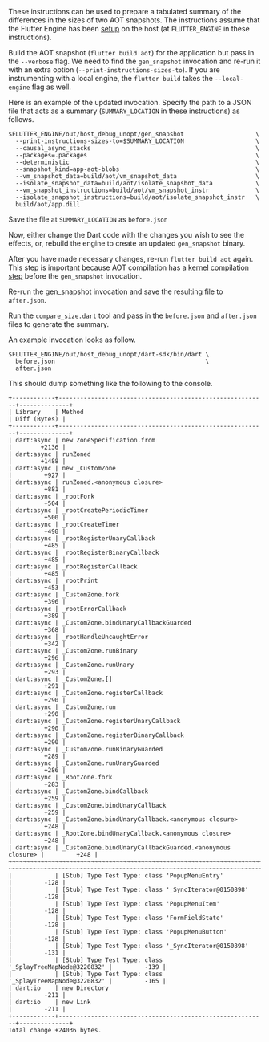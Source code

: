These instructions can be used to prepare a tabulated summary of the differences in the sizes of two AOT snapshots. The instructions assume that the Flutter Engine has been [setup](https://github.com/flutter/flutter/wiki/Setting-up-the-Engine-development-environment) on the host (at `FLUTTER_ENGINE` in these instructions).

Build the AOT snapshot (`flutter build aot`) for the application but pass in the `--verbose` flag. We need to find the `gen_snapshot` invocation and re-run it with an extra option (`--print-instructions-sizes-to`). If you are instrumenting with a local engine, the `flutter build` takes the `--local-engine` flag as well.

Here is an example of the updated invocation. Specify the path to a JSON file that acts as a summary (`SUMMARY_LOCATION` in these instructions) as follows.

```
$FLUTTER_ENGINE/out/host_debug_unopt/gen_snapshot                    \
  --print-instructions-sizes-to=$SUMMARY_LOCATION                    \
  --causal_async_stacks                                              \
  --packages=.packages                                               \
  --deterministic                                                    \
  --snapshot_kind=app-aot-blobs                                      \
  --vm_snapshot_data=build/aot/vm_snapshot_data                      \
  --isolate_snapshot_data=build/aot/isolate_snapshot_data            \
  --vm_snapshot_instructions=build/aot/vm_snapshot_instr             \
  --isolate_snapshot_instructions=build/aot/isolate_snapshot_instr   \
  build/aot/app.dill
```

Save the file at `SUMMARY_LOCATION` as `before.json`

Now, either change the Dart code with the changes you wish to see the effects, or, rebuild the engine to create an updated `gen_snapshot` binary.

After you have made necessary changes, re-run `flutter build aot` again. This step is important because AOT compilation has a [kernel compilation step](https://github.com/flutter/flutter/wiki/Custom-Flutter-Engine-Embedding-in-AOT-Mode#generating-the-kernel-snapshot) before the `gen_snapshot` invocation.

Re-run the gen_snapshot invocation and save the resulting file to `after.json`.

Run the `compare_size.dart` tool and pass in the `before.json` and `after.json` files to generate the summary.

An example invocation looks as follow.

```
$FLUTTER_ENGINE/out/host_debug_unopt/dart-sdk/bin/dart \
  before.json                                          \
  after.json
```

This should dump something like the following to the console.

```
+------------+----------------------------------------------------------+--------------+
| Library    | Method                                                   | Diff (Bytes) |
+------------+----------------------------------------------------------+--------------+
| dart:async | new ZoneSpecification.from                               |        +2136 |
| dart:async | runZoned                                                 |        +1488 |
| dart:async | new _CustomZone                                          |         +927 |
| dart:async | runZoned.<anonymous closure>                             |         +881 |
| dart:async | _rootFork                                                |         +504 |
| dart:async | _rootCreatePeriodicTimer                                 |         +500 |
| dart:async | _rootCreateTimer                                         |         +498 |
| dart:async | _rootRegisterUnaryCallback                               |         +485 |
| dart:async | _rootRegisterBinaryCallback                              |         +485 |
| dart:async | _rootRegisterCallback                                    |         +485 |
| dart:async | _rootPrint                                               |         +453 |
| dart:async | _CustomZone.fork                                         |         +396 |
| dart:async | _rootErrorCallback                                       |         +389 |
| dart:async | _CustomZone.bindUnaryCallbackGuarded                     |         +368 |
| dart:async | _rootHandleUncaughtError                                 |         +342 |
| dart:async | _CustomZone.runBinary                                    |         +296 |
| dart:async | _CustomZone.runUnary                                     |         +293 |
| dart:async | _CustomZone.[]                                           |         +291 |
| dart:async | _CustomZone.registerCallback                             |         +290 |
| dart:async | _CustomZone.run                                          |         +290 |
| dart:async | _CustomZone.registerUnaryCallback                        |         +290 |
| dart:async | _CustomZone.registerBinaryCallback                       |         +290 |
| dart:async | _CustomZone.runBinaryGuarded                             |         +289 |
| dart:async | _CustomZone.runUnaryGuarded                              |         +286 |
| dart:async | _RootZone.fork                                           |         +283 |
| dart:async | _CustomZone.bindCallback                                 |         +259 |
| dart:async | _CustomZone.bindUnaryCallback                            |         +259 |
| dart:async | _CustomZone.bindUnaryCallback.<anonymous closure>        |         +248 |
| dart:async | _RootZone.bindUnaryCallback.<anonymous closure>          |         +248 |
| dart:async | _CustomZone.bindUnaryCallbackGuarded.<anonymous closure> |         +248 |
~~~~~~~~~~~~~~~~~~~~~~~~~~~~~~~~~~~~~~~~~~~~~~~~~~~~~~~~~~~~~~~~~~~~~~~~~~~~~~~~~~~~~~~~
~~~~~~~~~~~~~~~~~~~~~~~~~~~~~~~~~~~~~~~~~~~~~~~~~~~~~~~~~~~~~~~~~~~~~~~~~~~~~~~~~~~~~~~~
|            | [Stub] Type Test Type: class 'PopupMenuEntry'            |         -128 |
|            | [Stub] Type Test Type: class '_SyncIterator@0150898'     |         -128 |
|            | [Stub] Type Test Type: class 'PopupMenuItem'             |         -128 |
|            | [Stub] Type Test Type: class 'FormFieldState'            |         -128 |
|            | [Stub] Type Test Type: class 'PopupMenuButton'           |         -128 |
|            | [Stub] Type Test Type: class '_SyncIterator@0150898'     |         -131 |
|            | [Stub] Type Test Type: class '_SplayTreeMapNode@3220832' |         -139 |
|            | [Stub] Type Test Type: class '_SplayTreeMapNode@3220832' |         -165 |
| dart:io    | new Directory                                            |         -211 |
| dart:io    | new Link                                                 |         -211 |
+------------+----------------------------------------------------------+--------------+
Total change +24036 bytes.

```